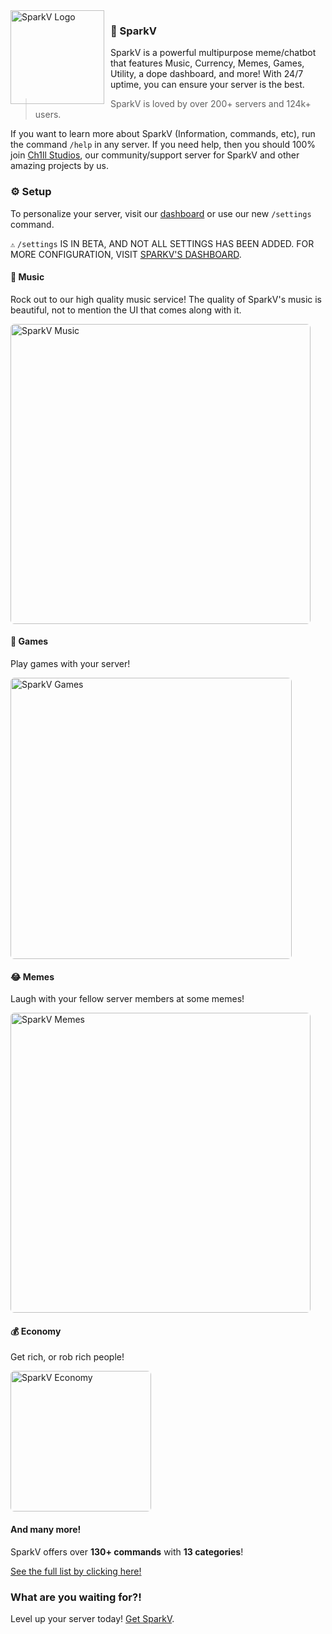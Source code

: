 <img src="https://www.sparkv.tk/assets/images/SparkV.png" alt="SparkV Logo" style="float: left; margin: 0 10px 0 0;" align="left" height="150" width="150">

### 🤖 SparkV

SparkV is a powerful multipurpose meme/chatbot that features Music, Currency, Memes, Games, Utility, a dope dashboard, and more! With 24/7 uptime, you can ensure your server is the best.
> SparkV is loved by over 200+ servers and 124k+ users.

If you want to learn more about SparkV (Information, commands, etc), run the command `/help` in any server. If you need help, then you should 100% join [Ch1ll Studios](https://discord.gg/PPtzT8Mu3h), our community/support server for SparkV and other amazing projects by us.

### ⚙️ Setup

To personalize your server, visit our [dashboard](https://www.sparkv.tk/dashboard) or use our new `/settings` command.

`⚠️` `/settings` IS IN BETA, AND NOT ALL SETTINGS HAS BEEN ADDED. FOR MORE CONFIGURATION, VISIT [SPARKV'S DASHBOARD](https://www.sparkv.tk/dashboard).

#### 🎵 Music

Rock out to our high quality music service! The quality of SparkV's music is beautiful, not to mention the UI that comes along with it.

<img src="https://www.sparkv.tk/assets/images/features/music_plain.webp" style="border-radius:6px;height: 480px;" alt="SparkV Music">

#### 🎲 Games

Play games with your server!

<img src="https://www.sparkv.tk/assets/images/features/hangman_plain.webp" style="border-radius:6px;height: 450px;" alt="SparkV Games">

#### 😂 Memes

Laugh with your fellow server members at some memes!

<img src="https://www.sparkv.tk/assets/images/features/meme_plain.webp" style="border-radius:6px;height: 480px;" alt="SparkV Memes">

#### 💰 Economy

Get rich, or rob rich people!

<img src="https://www.sparkv.tk/assets/images/features/economy_plain.webp" style="border-radius:6px;height: 225px;" alt="SparkV Economy">

#### And many more!

SparkV offers over **130+ commands** with **13 categories**!

[See the full list by clicking here!](https://docs.sparkv.tk/)

### What are you waiting for?!

Level up your server today! [Get SparkV](https://www.sparkv.tk/invite).
